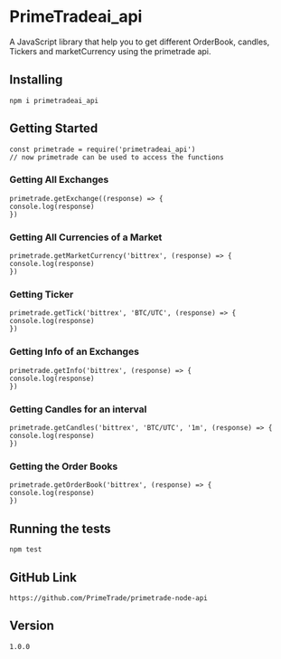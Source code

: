 # PrimeTradeai_api

A JavaScript library that help you to get different OrderBook, candles, Tickers and marketCurrency using the primetrade api. 

## Installing
```
npm i primetradeai_api
```

## Getting Started
```
const primetrade = require('primetradeai_api') 
// now primetrade can be used to access the functions
```

### Getting All Exchanges
```
primetrade.getExchange((response) => {
console.log(response)
})
```

### Getting All Currencies of a Market
```
primetrade.getMarketCurrency('bittrex', (response) => {
console.log(response)
})
```


### Getting Ticker 
```
primetrade.getTick('bittrex', 'BTC/UTC', (response) => {
console.log(response)
})
```


### Getting Info of an Exchanges
```
primetrade.getInfo('bittrex', (response) => {
console.log(response)
})
```

### Getting Candles for an interval
```
primetrade.getCandles('bittrex', 'BTC/UTC', '1m', (response) => {
console.log(response)
})
```

### Getting the Order Books
```
primetrade.getOrderBook('bittrex', (response) => {
console.log(response)
})
```

## Running the tests
```
npm test
```
## GitHub Link
```
https://github.com/PrimeTrade/primetrade-node-api
```

## Version
```
1.0.0
```
